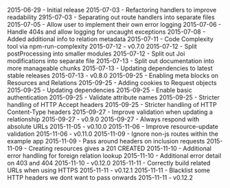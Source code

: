 2015-06-29 - Initial release
2015-07-03 - Refactoring handlers to improve readability
2915-07-03 - Separating out route handlers into separate files
2015-07-05 - Allow user to implement their own error logging
2015-07-06 - Handle 404s and allow logging for uncaught exceptions
2015-07-08 - Added additional info to relation metadata
2015-07-11 - Code Complexity tool via npm-run-complexity
2015-07-12 - v0.7.0
2015-07-12 - Split postProcessing into smaller modules
2015-07-12 - Split out Joi modifications into separate file
2015-07-13 - Split out documentation into more manageable chunks
2015-07-13 - Updating dependencies to latest stable releases
2015-07-13 - v0.8.0
2015-09-25 - Enabling meta blocks on Resources and Relations
2015-09-25 - Adding cookies to Request objects
2015-09-25 - Updating dependencies
2015-09-25 - Enable basic authentication
2015-09-25 - Validate attribute names
2015-09-25 - Stricter handling of HTTP Accept headers
2015-09-25 - Stricter handling of HTTP Content-Type headers
2015-09-27 - Improve validation when updating a relationship
2015-09-27 - v0.9.0
2015-09-27 - Always respond with absolute URLs
2015-11-05 - v0.10.0
2015-11-06 - Improve resource-update validation
2015-11-06 - v0.11.0
2015-11-09 - Ignore non-js routes within the example app
2015-11-09 - Pass around headers on inclusion requests
2015-11-09 - Creating resources gives a 201 CREATED
2015-11-10 - Additional error handling for foreign relation lookup
2015-11-10 - Additional error detail on 403 and 404
2015-11-10 - v0.12.0
2015-11-11 - Correctly build related URLs when using HTTPS
2015-11-11 - v0.12.1
2015-11-11 - Blacklist some HTTP headers we dont want to pass onwards
2015-11-11 - v0.12.2

